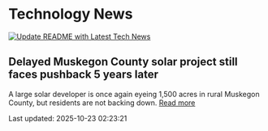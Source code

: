 # Technology News

[![Update README with Latest Tech News](https://github.com/tcdtist/daily-tech-digest/actions/workflows/main.yml/badge.svg)](https://github.com/tcdtist/daily-tech-digest/actions/workflows/main.yml)

## Delayed Muskegon County solar project still faces pushback 5 years later
A large solar developer is once again eyeing 1,500 acres in rural Muskegon County, but residents are not backing down.
[Read more](https://www.mlive.com/news/muskegon/2025/10/delayed-muskegon-county-solar-project-still-faces-pushback-5-years-later.html)



Last updated: 2025-10-23 02:23:21